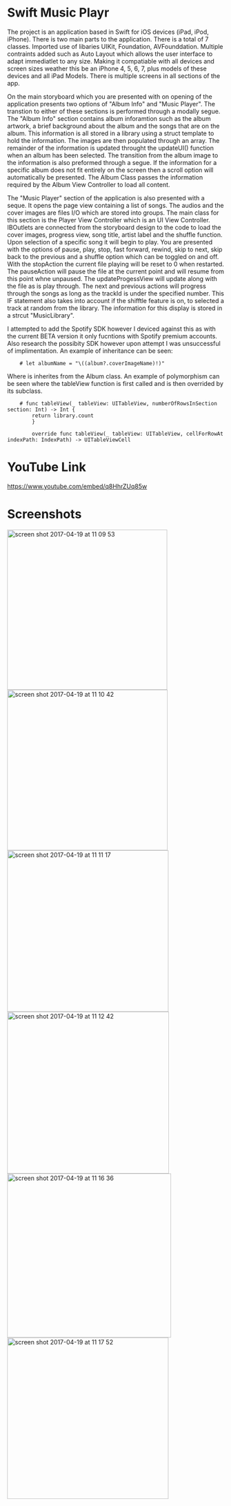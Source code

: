 # Swift Music Playr


The project is an application based in Swift for iOS devices (iPad, iPod, iPhone). There is two main parts to the application. There is a total of 7 classes. Imported use of libaries UIKit, Foundation, AVFounddation. Multiple contraints added such as Auto Layout which allows the user interface to adapt immediatlet to any size. Making it compatiable with all devices and screen sizes weather this be an iPhone 4, 5, 6, 7, plus models of these devices and all iPad Models. There is multiple screens in all sections of the app.  

On the main storyboard which you are presented with on opening of the application presents two options of "Album Info" and "Music Player". The transtion to either of these sections is performed through a modally segue. The "Album Info" section contains album inforamtion such as the album artwork, a brief background about the album and the songs that are on the album. This information is all stored in a library using a struct template to hold the information. The images are then populated through an array. The remainder of the information is updated throught the updateUI() function when an album has been selected. The transition from the album image to the information is also preformed through a segue. If the information for a specific album does not fit entirely on the screen then a scroll option will automatically be presented. The Album Class passes the information required by the Album View Controller to load all content. 

The "Music Player" section of the application is also presented with a seque. It opens the page view containing a list of songs. The audios and the cover images are files I/O which are stored into groups. The main class for this section is the Player View Controller which is an UI View Controller. IBOutlets are connected from the storyboard design to the code to load the cover images, progress view, song title, artist label and the shuffle function. Upon selection of a specific song it will begin to play. You are presented with the options of pause, play, stop, fast forward, rewind, skip to next, skip back to the previous and a shuffle option which can be toggled on and off. With the stopAction the current file playing will be reset to 0 when restarted. The pauseAction will pause the file at the current point and will resume from this point whne unpaused. The updateProgessView will update along with the file as is play through. The next and previous actions will progress through the songs as long as the trackId is under the specified number. This IF statement also takes into account if the shifftle feature is on, to selected a track at random from the library. The information for this display is stored in a strcut "MusicLibrary".

I attempted to add the Spotify SDK however I deviced against this as with the current BETA version it only fucntions with Spotify premium accounts. Also research the possibity SDK however upon attempt I was unsuccessful of implimentation. An example of inheritance can be seen:
        
        # let albumName = "\((album?.coverImageName)!)"

Where is inherites from the Album class. An example of polymorphism can be seen where the tableView function is first called and is then overrided by its subclass.

        # func tableView(_ tableView: UITableView, numberOfRowsInSection section: Int) -> Int { 
            return library.count
            }

            override func tableView(_ tableView: UITableView, cellForRowAt indexPath: IndexPath) -> UITableViewCell 

# YouTube Link

https://www.youtube.com/embed/q8HhrZUq85w
    


# Screenshots

<img width="371" alt="screen shot 2017-04-19 at 11 09 53" src="https://cloud.githubusercontent.com/assets/20759350/25174899/c33b5f12-24f0-11e7-8d9d-b5a248ca1745.png">


<img width="372" alt="screen shot 2017-04-19 at 11 10 42" src="https://cloud.githubusercontent.com/assets/20759350/25174961/e11d191c-24f0-11e7-9b96-9267a5e33dee.png">


<img width="374" alt="screen shot 2017-04-19 at 11 11 17" src="https://cloud.githubusercontent.com/assets/20759350/25174982/f0bab8f2-24f0-11e7-9737-7dbb94e245e8.png">


<img width="375" alt="screen shot 2017-04-19 at 11 12 42" src="https://cloud.githubusercontent.com/assets/20759350/25175036/25deed28-24f1-11e7-8963-6d5c628d4738.png">


<img width="380" alt="screen shot 2017-04-19 at 11 16 36" src="https://cloud.githubusercontent.com/assets/20759350/25175166/b28141ea-24f1-11e7-854b-ba0b0e5dc216.png">


<img width="374" alt="screen shot 2017-04-19 at 11 17 52" src="https://cloud.githubusercontent.com/assets/20759350/25175216/dcf9e2a6-24f1-11e7-9ae8-3ef74323a5b4.png">






